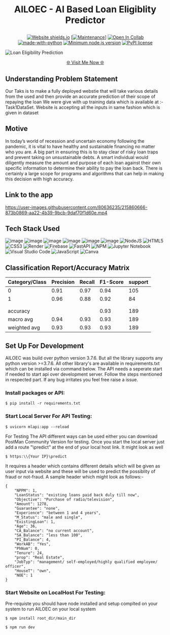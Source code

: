 
  <h1><p align="center"><b><b>AILOEC - AI Based Loan Eligiblity Predictor</b></b>
</p></h1>

<div align="center">

  <a href="">![Website shields.io](https://img.shields.io/website-up-down-green-red/http/shields.io.svg)</a>
  <a href="">[![Maintenance](https://img.shields.io/badge/Maintained%3F-yes-green.svg)]</a>
  <a href="">[![Open In Collab](https://colab.research.google.com/assets/colab-badge.svg)](https://colab.research.google.com/github/Naereen/badges)</a>
  <a href="">[![made-with-python](https://img.shields.io/badge/Made%20with-Python-1f425f.svg)](https://www.python.org/)</a>
  <a href="">[![Minimum node.js version](https://badgen.net/npm/node/express)](https://npmjs.com/package/express)</a>
  <a href="">[![PyPI license](https://img.shields.io/pypi/l/ansicolortags.svg)](https://pypi.python.org/pypi/ansicolortags/)</a>
</div>

![Loan Eligibility Prediction](https://user-images.githubusercontent.com/80636235/215766035-9725be67-246f-4c86-a2bb-ea5f251209b6.jpg)
<!-- [![VISIT NOW]([https://i.imgur.com/ltoeZAt.png](https://user-images.githubusercontent.com/80636235/215766035-9725be67-246f-4c86-a2bb-ea5f251209b6.jpg))](https://www.youtube.com/watch?v=XfDXwT79xRA) -->
<p align="Center"><a href="[https://github.com/Hjiwnain/Website_Hack](https://ailoec-technomates-ztgx.onrender.com/)" > 🌐 Visit Me Now 🌐</a></p>


<!-- [![Watch the video]([https://i.imgur.com/ltoeZAt.png](https://ibb.co/YbwMNDk))] -->
## Understanding Problem Statement

Our Taks is to make a fully deployed webstie that will take various details from the used and then provide an accurate prediction of their scope of repaying the loan
We were give with up training data which is available at :- Task1DataSet. Website is accepting all the inputs in same fashion which is given in dataset


## Motive
In today’s world of recession and uncertain economy following the pandemic, it is vital to have healthy and sustainable financing no matter who you are. A big part in ensuring this is to stay clear of risky loan traps and prevent taking on unsustainable debts. A smart individual would diligently measure the amount and purpose of each loan against their own specific information to determine their ability to pay the loan back. There is certainly a large scope for programs and algorithms that can help in making this decision with high accuracy.

<!-- ## Why Streamlit?
Streamlit is a free and open-source framework to rapidly build and share beautiful machine learning and data science web apps. It is a Python-based library specifically designed for machine learning engineers. Data scientists or machine learning engineers are not web developers and they're not interested in spending weeks learning to use these frameworks to build web apps. Instead, they want a tool that is easier to learn and to use, as long as it can display data and collect needed parameters for modeling. Streamlit allows you to create a stunning-looking application with only a few lines of code.

Streamlit is the easiest way especially for people with no front-end knowledge to put their code into a web application:

- No front-end (html, js, css) experience or knowledge is required.
- You don't need to spend days or months to create a web app, you can create a really beautiful machine learning or data science app in only a few hours or even minutes.
- It is compatible with the majority of Python libraries (e.g. pandas, matplotlib, seaborn, plotly, Keras, PyTorch, SymPy(latex)).
- Less code is needed to create amazing web apps.
- Data caching simplifies and speeds up computation pipelines. -->

## Link to the app




https://user-images.githubusercontent.com/80636235/215860666-873b0869-aa22-4b39-9bcb-9daf70f1d60e.mp4


## Tech Stack Used

![image](https://img.shields.io/badge/Python-3776AB?style=for-the-badge&logo=python&logoColor=white)
![image](https://img.shields.io/badge/Numpy-013243?style=for-the-badge&logo=numpy&logoColor=white)
![image](https://img.shields.io/badge/Pandas-130654?style=for-the-badge&logo=pandas&logoColor=white)
![image](https://img.shields.io/badge/Matplotlib-11557C?style=for-the-badge&logo=Matplotlib&logoColor=white)
![image](https://img.shields.io/badge/Seaborn-50537F?style=for-the-badge&logo=Seaborn&logoColor=white)
![image](https://img.shields.io/badge/scikit_learn-F7931E?style=for-the-badge&logo=scikit-learn&logoColor=white)
![NodeJS](https://img.shields.io/badge/node.js-6DA55F?style=for-the-badge&logo=node.js&logoColor=white)
![HTML5](https://img.shields.io/badge/html5-%23E34F26.svg?style=for-the-badge&logo=html5&logoColor=white)
![CSS3](https://img.shields.io/badge/css3-%231572B6.svg?style=for-the-badge&logo=css3&logoColor=white)
![Render](https://img.shields.io/badge/Render-%46E3B7.svg?style=for-the-badge&logo=render&logoColor=white)
![Firebase](https://img.shields.io/badge/firebase-%23039BE5.svg?style=for-the-badge&logo=firebase)
![FastAPI](https://img.shields.io/badge/FastAPI-005571?style=for-the-badge&logo=fastapi)
![NPM](https://img.shields.io/badge/NPM-%23CB3837.svg?style=for-the-badge&logo=npm&logoColor=white)
![Jupyter Notebook](https://img.shields.io/badge/jupyter-%23FA0F00.svg?style=for-the-badge&logo=jupyter&logoColor=white)
![Visual Studio Code](https://img.shields.io/badge/Visual%20Studio%20Code-0078d7.svg?style=for-the-badge&logo=visual-studio-code&logoColor=white)
![JavaScript](https://img.shields.io/badge/javascript-%23323330.svg?style=for-the-badge&logo=javascript&logoColor=%23F7DF1E)
![Canva](https://img.shields.io/badge/Canva-%2300C4CC.svg?style=for-the-badge&logo=Canva&logoColor=white)

## Classification Report/Accuracy Matrix

| Category/Class  | Precision | Recall | F1-Score | support |
| ------------- | ------------- | ------------- | ------------- | ------------- |
| 0  | 0.91  | 0.97 | 0.94 | 105 |
| 1  | 0.96  | 0.88 | 0.92 | 84 |
|   |   |  |  |
|   |   |  |  |
accuracy |  |  | 0.93 | 189 |
| macro avg  | 0.94  | 0.93 | 0.93 | 189 |
| weighted avg | 0.93  | 0.93 | 0.93 | 189 |



## Set Up For Development

AILOEC was build over python version 3.7.6. But all the library supports any python version >=3.7.6. All other library's are available in requirements.txt which can be installed via command below. The API needs a seperate start if needed to start api over development server. Follow the steps mentioned in respected part. If any bug irritates you feel free raise a issue.

### Install packages or API:

```
$ pip install -r requirements.txt
```

### Start Local Server For API Testing:

```
$ uvicorn mlapi:app --reload
```

For Testing The API different ways can be used either you can download PostMan Community Version for testing. Once you start the local server just add a route "\predict" at the end of your local host link. It might look as well

```
$ https:\\{Your IP}\predict
```

It requires a header which contains different details which will be given as user input via website and these will be used to predict the possiblity of fraud or not-fraud. A sample header which might look as follows:-

```
{
    "NPPM": 1,
    "LoanStatus": "existing loans paid back duly till now",
    "Objective": "Purchase of radio/television",
    "Amount": 1278,
    "Guarantee": "none",
    "Experience": "between 1 and 4 years",
    "M_Status": "male and single",
    "ExistingLoan": 1,
    "Age": 36,
    "CA_Balance": "no current account",
    "SA_Balance": "less than 100",
    "PI_Balance": 4,
    "WorkAB": "Yes",
    "PhNum": 0,
    "Tenure": 24,
    "prop": "Real Estate",
    "JobTyp": "management/ self-employed/highly qualified employee/ officer",
    "HouseT": "own",
    "NOE": 1
}
```


### Start Website on LocalHost For Testing:

Pre-requiste you should have node installed and setup complted on your system to run AILOEC on your local system 

```
$ npm install root_dir/main_dir
```

```
$ npm run dev
```
